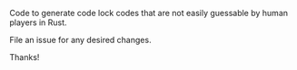 Code to generate code lock codes that are not easily guessable by human players in Rust.


File an issue for any desired changes.

Thanks!
